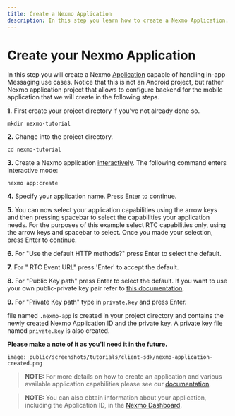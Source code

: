 ```yaml
---
title: Create a Nexmo Application
description: In this step you learn how to create a Nexmo Application.
---
```


# Create your Nexmo Application

In this step you will create a Nexmo [Application](/conversation/concepts/application) capable of handling in-app Messaging use cases. Notice that this is not an Android project, but rather Nexmo application project that allows to configure backend for the mobile application that we will create in the following steps.

**1.** First create your project directory if you've not already done so.

``` shell
mkdir nexmo-tutorial
```

**2.** Change into the project directory.

``` shell
cd nexmo-tutorial
```

**3.** Create a Nexmo application [interactively](/application/nexmo-cli#interactive-mode). The following command enters interactive mode:

``` shell
nexmo app:create
```

**4.** Specify your application name. Press Enter to continue.

**5.** You can now select your application capabilities using the arrow keys and then pressing spacebar to select the capabilities your application needs. For the purposes of this example select RTC capabilities only, using the arrow keys and spacebar to select. Once you made your selection, press Enter to continue.

**6.** For "Use the default HTTP methods?" press Enter to select the default.

**7.** For " RTC Event URL" press 'Enter' to accept the default.

**8.**  For "Public Key path" press Enter to select the default. If you want to use your own public-private key pair refer to [this documentation](/application/nexmo-cli#creating-an-application-with-your-own-public-private-key-pair).

**9.**  For "Private Key path" type in `private.key` and press Enter.

 file named `.nexmo-app` is created in your project directory and contains the newly created Nexmo Application ID and the private key. A private key file named `private.key` is also created.

**Please make a note of it as you'll need it in the future.**

```screenshot
image: public/screenshots/tutorials/client-sdk/nexmo-application-created.png
```

> **NOTE:** For more details on how to create an application and various available application capabilities please see our [documentation](/application/overview).

> **NOTE:** You can also obtain information about your application, including the Application ID, in the [Nexmo Dashboard](https://dashboard.nexmo.com/voice/your-applications).